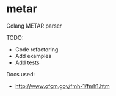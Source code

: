 # metar
Golang METAR parser

TODO:
 - Code refactoring
 - Add examples
 - Add tests

Docs used:
 - http://www.ofcm.gov/fmh-1/fmh1.htm
